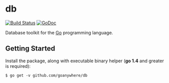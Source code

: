 db
===
[![Build Status](https://travis-ci.org/goanywhere/db.svg?branch=master)](https://travis-ci.org/goanywhere/db) [![GoDoc](https://godoc.org/github.com/goanywhere/db?status.svg)](http://godoc.org/github.com/goanywhere/db)

Database toolkit for the [Go](http://golang.org) programming language.

## Getting Started

Install the package, along with executable binary helper (**go 1.4** and greater is required):

```shell
$ go get -v github.com/goanywhere/db
```
